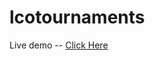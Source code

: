 # lcotournaments

Live demo -- <a href="https://lcotournaments.netlify.app" target="_blank">Click Here </a>
